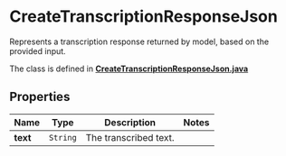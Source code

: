 

# CreateTranscriptionResponseJson

Represents a transcription response returned by model, based on the provided input.

The class is defined in **[CreateTranscriptionResponseJson.java](../../src/main/java/org/openapitools/model/CreateTranscriptionResponseJson.java)**

## Properties

Name | Type | Description | Notes
------------ | ------------- | ------------- | -------------
**text** | `String` | The transcribed text. | 



